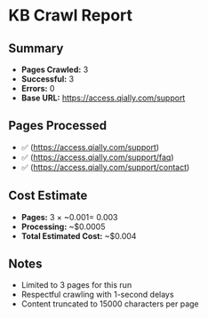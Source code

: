 
# KB Crawl Report

## Summary
- **Pages Crawled:** 3
- **Successful:** 3
- **Errors:** 0
- **Base URL:** https://access.qially.com/support

## Pages Processed
- ✅  (https://access.qially.com/support)
- ✅  (https://access.qially.com/support/faq)
- ✅  (https://access.qially.com/support/contact)

## Cost Estimate
- **Pages:** 3 × ~$0.001 = ~$0.003
- **Processing:** ~$0.0005
- **Total Estimated Cost:** ~$0.004

## Notes
- Limited to 3 pages for this run
- Respectful crawling with 1-second delays
- Content truncated to 15000 characters per page
